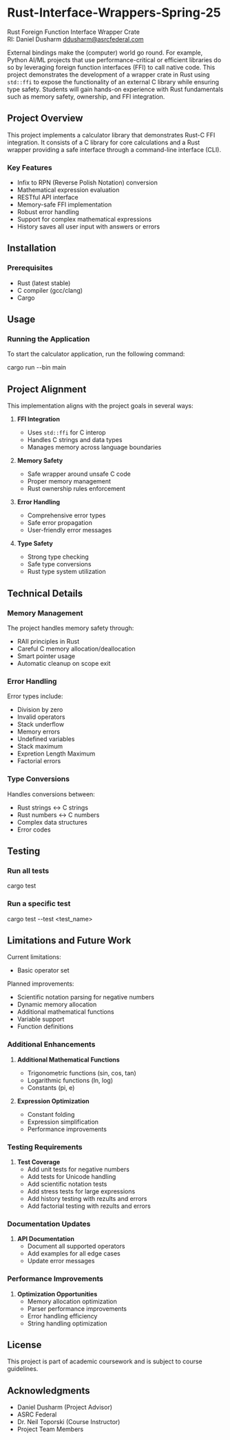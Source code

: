 # Rust-Interface-Wrappers-Spring-25

Rust Foreign Function Interface Wrapper Crate	 
RI: Daniel Dusharm ddusharm@asrcfederal.com
 
External bindings make the (computer) world go round. For example, Python AI/ML projects that use performance-critical or efficient libraries do so by leveraging foreign function interfaces (FFI) to call native code. This project demonstrates the development of a wrapper crate in Rust using `std::ffi` to expose the functionality of an external C library while ensuring type safety. Students will gain hands-on experience with Rust fundamentals such as memory safety, ownership, and FFI integration.

## Project Overview

This project implements a calculator library that demonstrates Rust-C FFI integration. It consists of a C library for core calculations and a Rust wrapper providing a safe interface through a command-line interface (CLI).


### Key Features

- Infix to RPN (Reverse Polish Notation) conversion
- Mathematical expression evaluation
- RESTful API interface
- Memory-safe FFI implementation
- Robust error handling
- Support for complex mathematical expressions
- History saves all user input with answers or errors 

## Installation

### Prerequisites
- Rust (latest stable)
- C compiler (gcc/clang)
- Cargo

## Usage

### Running the Application

To start the calculator application, run the following command:

cargo run --bin main

## Project Alignment

This implementation aligns with the project goals in several ways:

1. **FFI Integration**
   - Uses `std::ffi` for C interop
   - Handles C strings and data types
   - Manages memory across language boundaries

2. **Memory Safety**
   - Safe wrapper around unsafe C code
   - Proper memory management
   - Rust ownership rules enforcement

3. **Error Handling**
   - Comprehensive error types
   - Safe error propagation
   - User-friendly error messages

4. **Type Safety**
   - Strong type checking
   - Safe type conversions
   - Rust type system utilization

## Technical Details

### Memory Management

The project handles memory safety through:
- RAII principles in Rust
- Careful C memory allocation/deallocation
- Smart pointer usage
- Automatic cleanup on scope exit

### Error Handling

Error types include:
- Division by zero
- Invalid operators
- Stack underflow
- Memory errors
- Undefined variables
- Stack maximum
- Expretion Length Maximum
- Factorial errors

### Type Conversions

Handles conversions between:
- Rust strings ↔ C strings
- Rust numbers ↔ C numbers
- Complex data structures
- Error codes

## Testing

### Run all tests
cargo test

### Run a specific test
cargo test --test <test_name>

## Limitations and Future Work

Current limitations:

- Basic operator set

Planned improvements:
- Scientific notation parsing for negative numbers
- Dynamic memory allocation
- Additional mathematical functions
- Variable support
- Function definitions

### Additional Enhancements

1. **Additional Mathematical Functions**
   - Trigonometric functions (sin, cos, tan)
   - Logarithmic functions (ln, log)
   - Constants (pi, e)

2. **Expression Optimization**
   - Constant folding
   - Expression simplification
   - Performance improvements

### Testing Requirements

1. **Test Coverage**
   - Add unit tests for negative numbers
   - Add tests for Unicode handling
   - Add scientific notation tests
   - Add stress tests for large expressions
   - Add history testing with rezults and errors
   - Add factorial testing with rezults and errors 

### Documentation Updates

1. **API Documentation**
   - Document all supported operators
   - Add examples for all edge cases
   - Update error messages

### Performance Improvements

1. **Optimization Opportunities**
   - Memory allocation optimization
   - Parser performance improvements
   - Error handling efficiency
   - String handling optimization

## License

This project is part of academic coursework and is subject to course guidelines.

## Acknowledgments

- Daniel Dusharm (Project Advisor)
- ASRC Federal
- Dr. Neil Toporski (Course Instructor)
- Project Team Members

